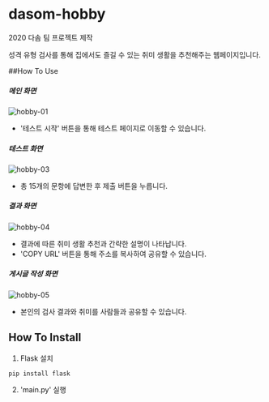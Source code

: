 # dasom-hobby
2020 다솜 팀 프로젝트 제작

성격 유형 검사를 통해 집에서도 즐길 수 있는 취미 생활을 추천해주는 웹페이지입니다.


##How To Use

##### 메인 화면
![hobby-01](https://user-images.githubusercontent.com/39795055/111159926-f387e180-85dc-11eb-9e28-c5d9856f6e5a.png)
* '테스트 시작' 버튼을 통해 테스트 페이지로 이동할 수 있습니다.
##### 테스트 화면
![hobby-03](https://user-images.githubusercontent.com/39795055/111159932-f551a500-85dc-11eb-9ecd-c11230c67dcc.png)
* 총 15개의 문항에 답변한 후 제출 버튼을 누릅니다. 
##### 결과 화면
![hobby-04](https://user-images.githubusercontent.com/39795055/111159934-f551a500-85dc-11eb-9dfc-d5aa1177a6ce.png)
* 결과에 따른 취미 생활 추천과 간략한 설명이 나타납니다.
* 'COPY URL' 버튼을 통해 주소를 복사하여 공유할 수 있습니다.
##### 게시글 작성 화면
![hobby-05](https://user-images.githubusercontent.com/39795055/111159937-f5ea3b80-85dc-11eb-82b6-d92ca0ccc11f.png)
* 본인의 검사 결과와 취미를 사람들과 공유할 수 있습니다.


## How To Install
1. Flask 설치
```
pip install flask
```

2. 'main.py' 실행